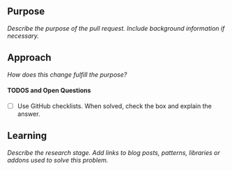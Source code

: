 ## Purpose
_Describe the purpose of the pull request. Include background information if necessary._

## Approach
_How does this change fulfill the purpose?_

#### TODOS and Open Questions
- [ ] Use GitHub checklists. When solved, check the box and explain the answer.

## Learning
_Describe the research stage. Add links to blog posts, patterns, libraries or addons used to solve this problem._
